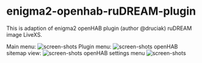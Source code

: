 # enigma2-openhab-ruDREAM-plugin
This is adaption of enigma2 openHAB plugin (author @druciak)  ruDREAM image LiveXS. 

Main menu:
![screen-shots](openHAB.png)
Plugin menu:
![screen-shots](openHAB1.png)
openHAB sitemap view:
![screen-shots](openHAB2.png)
openHAB settings menu
![screen-shots](openHAB3.png)
